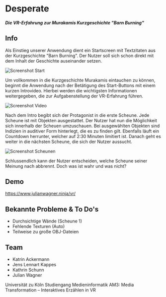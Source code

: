 # Desperate
#### *Die VR-Erfahrung zur Murakamis Kurzgeschichte "Barn Burning"*

## Info

Als Einstieg unserer Anwendung dient ein Startscreen mit Textzitaten aus der Kurzgeschichte "Barn Burning". Der Nutzer soll sich schon direkt mit dem Inhalt der Geschichte auseinander setzen.

![Screenshot Start](https://github.com/moran284/desperate/blob/master/assets/screenshots/screenshot-start.png "Screenshot Start")

Um vollkommen in die Kurzgeschichte Murakamis eintauchen zu können, beginnt die Anwendung nach der Betätigung des Start-Buttons mit einem kurzen Introvideo. Hierbei werden die wichtigsten Informationen weitergegeben, die zur Aufgabenstellung der VR-Erfahrung führen. 

![Screenshot Video](https://github.com/moran284/desperate/blob/master/assets/screenshots/screenshot-video.png "Screenshot Video")

Nach dem Intro begibt sich der Protagonist in die erste Scheune. Jede Scheune ist mit Objekten ausgestattet. Der Nutzer hat nun die Möglichkeit sich innerhalb der Scheuen umzuschauen. Bei ausgewählten Objekten sind Indizien in auditiver Form hinterlegt, die es zu finden gilt. Ebenfalls läuft ein Countdown herrunter, welcher auf 2:30 Minuten limitiert ist. Danach geht es weiter in die nächsten Scheune, die sich der Nutzer aussucht. 

![Screenshot Scheunen](https://github.com/moran284/desperate/blob/master/assets/screenshots/screenshot-barns.png "Screenshot Scheunen")

Schlussendlich kann der Nutzer entscheiden, welche Scheune seiner Meinung nach abbrennt. Doch was ist wahr und was nicht?

## Demo

https://www.julianwagner.ninja/vr/

## Bekannte Probleme & To Do's

* Durchsichtige Wände (Scheune 1)
* Fehlende Texturen (Auto)
* Teilweise zu große OBJ-Dateien

## Team

* Katrin Ackermann
* Jens Lennart Kappes
* Kathrin Schunn
* Julian Wagner

Universität zu Köln
Studiengang Medieninformatik
AM3: Media Transformation – Interaktives Erzählen in VR
